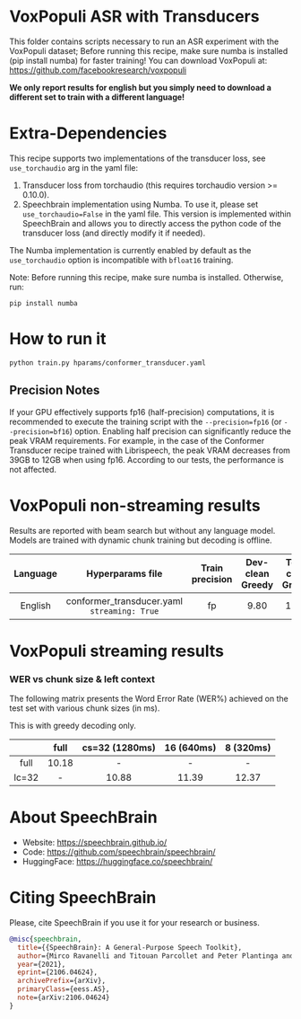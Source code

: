 # VoxPopuli ASR with Transducers
This folder contains scripts necessary to run an ASR experiment with the VoxPopuli dataset;
Before running this recipe, make sure numba is installed (pip install numba) for faster training!
You can download VoxPopuli at: https://github.com/facebookresearch/voxpopuli

**We only report results for english but you simply need to download a different set to train with a different language!**

# Extra-Dependencies
This recipe supports two implementations of the transducer loss, see `use_torchaudio` arg in the yaml file:
1. Transducer loss from torchaudio (this requires torchaudio version >= 0.10.0).
2. Speechbrain implementation using Numba. To use it, please set `use_torchaudio=False` in the yaml file. This version is implemented within SpeechBrain and  allows you to directly access the python code of the transducer loss (and directly modify it if needed).

The Numba implementation is currently enabled by default as the `use_torchaudio` option is incompatible with `bfloat16` training.

Note: Before running this recipe, make sure numba is installed. Otherwise, run:
```
pip install numba
```

# How to run it
```shell
python train.py hparams/conformer_transducer.yaml
```

## Precision Notes
If your GPU effectively supports fp16 (half-precision) computations, it is recommended to execute the training script with the `--precision=fp16` (or `--precision=bf16`) option.
Enabling half precision can significantly reduce the peak VRAM requirements. For example, in the case of the Conformer Transducer recipe trained with Librispeech, the peak VRAM decreases from 39GB to 12GB when using fp16.
According to our tests, the performance is not affected.

# VoxPopuli non-streaming results

Results are reported with beam search but without any language model. Models are
trained with dynamic chunk training but decoding is offline.


| Language | Hyperparams file | Train precision | Dev-clean Greedy | Test-clean Greedy | Model link | GPUs |
|:-------------:|:---------------------------:|:-:| :------:| :-----------:| :------------------:| :------------------:|
| English | conformer_transducer.yaml `streaming: True` | fp | 9.80 | 10.18 | |6x A40|


# VoxPopuli streaming results

### WER vs chunk size & left context

The following matrix presents the Word Error Rate (WER%) achieved on the test set with various chunk sizes (in ms).

This is with greedy decoding only.


|       | full | cs=32 (1280ms) | 16 (640ms) | 8 (320ms) |
|:-----:|:----:|:-----:|:-----:|:-----:|
| full  | 10.18| -     | -     | -     |
| lc=32 | -    | 10.88 | 11.39 | 12.37 |

# **About SpeechBrain**
- Website: https://speechbrain.github.io/
- Code: https://github.com/speechbrain/speechbrain/
- HuggingFace: https://huggingface.co/speechbrain/


# **Citing SpeechBrain**
Please, cite SpeechBrain if you use it for your research or business.

```bibtex
@misc{speechbrain,
  title={{SpeechBrain}: A General-Purpose Speech Toolkit},
  author={Mirco Ravanelli and Titouan Parcollet and Peter Plantinga and Aku Rouhe and Samuele Cornell and Loren Lugosch and Cem Subakan and Nauman Dawalatabad and Abdelwahab Heba and Jianyuan Zhong and Ju-Chieh Chou and Sung-Lin Yeh and Szu-Wei Fu and Chien-Feng Liao and Elena Rastorgueva and François Grondin and William Aris and Hwidong Na and Yan Gao and Renato De Mori and Yoshua Bengio},
  year={2021},
  eprint={2106.04624},
  archivePrefix={arXiv},
  primaryClass={eess.AS},
  note={arXiv:2106.04624}
}
```
